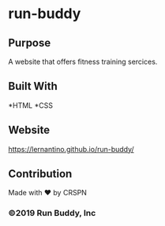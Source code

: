 # run-buddy

## Purpose
A website that offers fitness training sercices.

## Built With
*HTML
*CSS

## Website
https://lernantino.github.io/run-buddy/

## Contribution 
Made with ❤️ by CRSPN

### ©2019 Run Buddy, Inc
